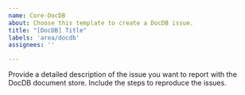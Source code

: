 ```yaml
---
name: Core-DocDB 
about: Choose this template to create a DocDB issue.
title: "[DocDB] Title"
labels: 'area/docdb'
assignees: ''

---
```


Provide a detailed description of the issue you want to report with the DocDB document store.
Include the steps to reproduce the issues.
